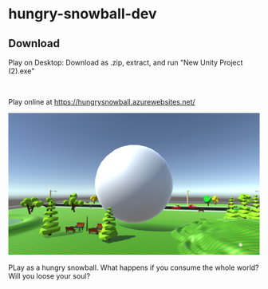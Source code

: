 # hungry-snowball-dev

## Download
Play on Desktop: Download as .zip, extract, and run "New Unity Project (2).exe"

</br>

Play online at https://hungrysnowball.azurewebsites.net/ 

![alt text](./img/1.png)

PLay as a hungry snowball. What happens if you consume the whole world? Will you loose your soul?


